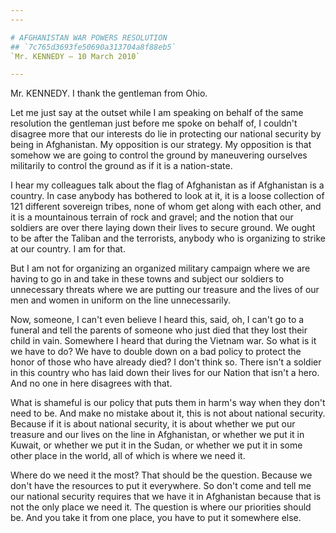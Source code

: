 ```yaml
---
---

# AFGHANISTAN WAR POWERS RESOLUTION
## `7c765d3693fe50690a313704a8f88eb5`
`Mr. KENNEDY — 10 March 2010`

---
```



Mr. KENNEDY. I thank the gentleman from Ohio.

Let me just say at the outset while I am speaking on behalf of the 
same resolution the gentleman just before me spoke on behalf of, I 
couldn't disagree more that our interests do lie in protecting our 
national security by being in Afghanistan. My opposition is our 
strategy. My opposition is that somehow we are going to control the 
ground by maneuvering ourselves militarily to control the ground as if 
it is a nation-state.

I hear my colleagues talk about the flag of Afghanistan as if 
Afghanistan is a country. In case anybody has bothered to look at it, 
it is a loose collection of 121 different sovereign tribes, none of 
whom get along with each other, and it is a mountainous terrain of rock 
and gravel; and the notion that our soldiers are over there laying down 
their lives to secure ground. We ought to be after the Taliban and the 
terrorists, anybody who is organizing to strike at our country. I am 
for that.

But I am not for organizing an organized military campaign where we 
are having to go in and take in these towns and subject our soldiers to 
unnecessary threats where we are putting our treasure and the lives of 
our men and women in uniform on the line unnecessarily.

Now, someone, I can't even believe I heard this, said, oh, I can't go 
to a funeral and tell the parents of someone who just died that they 
lost their child in vain. Somewhere I heard that during the Vietnam 
war. So what is it we have to do? We have to double down on a bad 
policy to protect the honor of those who have already died? I don't 
think so. There isn't a soldier in this country who has laid down their 
lives for our Nation that isn't a hero. And no one in here disagrees 
with that.

What is shameful is our policy that puts them in harm's way when they 
don't need to be. And make no mistake about it, this is not about 
national security. Because if it is about national security, it is 
about whether we put our treasure and our lives on the line in 
Afghanistan, or whether we put it in Kuwait, or whether we put it in 
the Sudan, or whether we put it in some other place in the world, all 
of which is where we need it.

Where do we need it the most? That should be the question. Because we 
don't have the resources to put it everywhere. So don't come and tell 
me our national security requires that we have it in Afghanistan 
because that is not the only place we need it. The question is where 
our priorities should be. And you take it from one place, you have to 
put it somewhere else.
